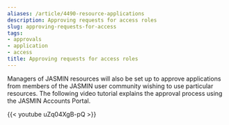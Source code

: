 ```yaml
---
aliases: /article/4490-resource-applications
description: Approving requests for access roles
slug: approving-requests-for-access
tags:
- approvals
- application
- access
title: Approving requests for access roles
---
```


Managers of JASMIN resources will also be set up to approve applications from
members of the JASMIN user community wishing to use particular resources.
The following video tutorial explains the approval process using the JASMIN
Accounts Portal.

{{< youtube uZq04XgB-pQ >}}
